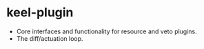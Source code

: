 # keel-plugin

- Core interfaces and functionality for resource and veto plugins.
- The diff/actuation loop.
